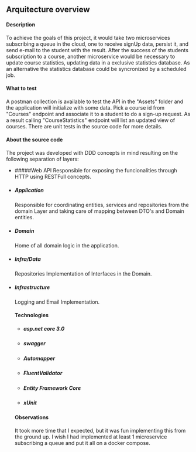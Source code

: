 ## Arquitecture overview

#### Description
To achieve the goals of this project, it would take two microservices subscribing a queue in the cloud, one to receive signUp data, persist it, and send e-mail to the student with the result.
After the success of the students subscription to a course, another microservice would be necessary to update course statistics, updating data in a exclusive statistics database.
As an alternative the statistics database could be syncronized by a scheduled job.

#### What to test
A postman collection is available to test the API in the "Assets" folder and the application will initialize with some data.
Pick a course id from "Courses" endpoint and associate it to a student to do a sign-up request.
As a result calling "CourseStatistics" endpoint will list an updated view of courses.
There are unit tests in the source code for more details.

#### About the source code
The project was developed with DDD concepts in mind resulting on the following separation of  layers:

- #####Web API
   Responsible for exposing the funcionalities through HTTP using RESTFull concepts.
- ##### Application
   Responsible for coordinating entities, services and repositories from the domain Layer and taking care of mapping between DTO's and Domain entities.
- ##### Domain
  Home of all domain logic in the application. 
- ##### Infra/Data
  Repositories Implementation of Interfaces in the Domain.  
- ##### Infrastructure
  Logging and Email Implementation.
  
  #### Technologies
  - ##### asp.net core 3.0
  - ##### swagger
  - ##### Automapper
  - ##### FluentValidator
  - ##### Entity Framework Core
  - ##### xUnit
  
  #### Observations
  It took more time that I expected, but it was fun implementing this from the ground up.
  I wish I had implemented at least 1 microservice subscribing a queue and put it all on a docker compose.

  
   